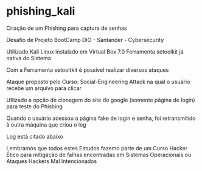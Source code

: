 # phishing_kali
Criação de um Phishing para captura de senhas

Desafio de Projeto BootCamp DIO - Santander - Cybersecurity

Utilizado 
Kali Linux instalado em Virtual Box 7.0
Ferramenta setoolkit já nativa do Sistema

Com a Ferramenta setooltkit é possível realizar diversos ataques

Ataque proposto pelo Curso: Social-Engineering Attack na qual o usuário recebe um arquivo para clicar

Utlizado a opção de clonagem do site do google (somente página de login) para teste do Phishing

Quando o usuário acessou a página fake de login e senha, foi retransmitido à outra máquina que criou o log

Log está citado abaixo

Lembramos que todos estes Estudos fazemo parte de um Curso Hacker Ético para mitigação de falhas encontradas em Sistemas Operacionais ou Ataques Hackers Mal Intencionados
